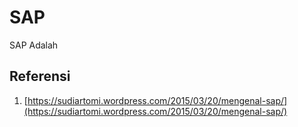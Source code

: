 # SAP

SAP Adalah

## Referensi

1. [https://sudiartomi.wordpress.com/2015/03/20/mengenal-sap/](https://sudiartomi.wordpress.com/2015/03/20/mengenal-sap/)
